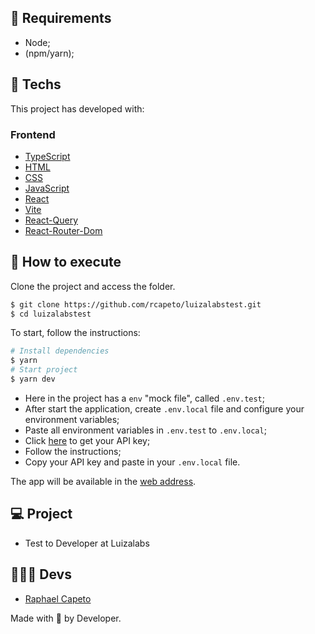 ## 📜 Requirements
- Node;
- (npm/yarn);

## 🧪 Techs

This project has developed with:

### Frontend
- [TypeScript](https://www.typescriptlang.org/)
- [HTML](https://developer.mozilla.org/pt-BR/docs/Web/HTML)
- [CSS](https://www.w3schools.com/cssref/)
- [JavaScript](https://developer.mozilla.org/pt-BR/docs/Web/JavaScript)
- [React](https://reactjs.org/docs/getting-started.html)
- [Vite](https://vitejs.dev/guide/)
- [React-Query](https://react-query.tanstack.com/)
- [React-Router-Dom](https://v5.reactrouter.com/web/guides/quick-start)

## 🚀 How to execute

Clone the project and access the folder.

```bash
$ git clone https://github.com/rcapeto/luizalabstest.git
$ cd luizalabstest
```

To start, follow the instructions:

```bash
# Install dependencies
$ yarn
# Start project
$ yarn dev
```

- Here in the project has a `env` "mock file", called `.env.test`;
- After start the application, create `.env.local` file and configure your environment variables;
- Paste all environment variables in `.env.test` to `.env.local`;
- Click [here](https://developer.marvel.com/docs) to get your API key;
- Follow the instructions;
- Copy your API key and paste in your `.env.local` file.

The app will be available in the [web address](http://localhost:3000).

## 💻 Project

- Test to Developer at Luizalabs

## 👨🏻‍💻 Devs
- [Raphael Capeto](https://github.com/rcapeto)

Made with 🖤 by Developer.
